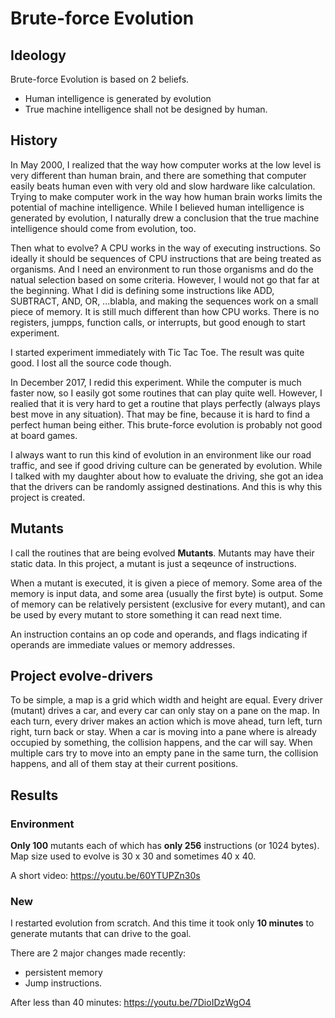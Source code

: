 # Brute-force Evolution

## Ideology
Brute-force Evolution is based on 2 beliefs.

- Human intelligence is generated by evolution
- True machine intelligence shall not be designed by human.

## History

In May 2000, I realized that the way how computer works at the low level is very different than human brain, and there are something that computer easily beats human even with very old and slow hardware like calculation. Trying to make computer work in the way how human brain works limits the potential of machine intelligence. While I believed human intelligence is generated by evolution, I naturally drew a conclusion that the true machine intelligence should come from evolution, too.

Then what to evolve? A CPU works in the way of executing instructions. So ideally it should be sequences of CPU instructions that are being treated as organisms. And I need an environment to run those organisms and do the natual selection based on some criteria. However, I would not go that far at the beginning. What I did is defining some instructions like ADD, SUBTRACT, AND, OR, ...blabla, and making the sequences work on a small piece of memory. It is still much different than how CPU works. There is no registers, jumpps, function calls, or interrupts, but good enough to start experiment.

I started experiment immediately with Tic Tac Toe. The result was quite good. I lost all the source code though.

In December 2017, I redid this experiment. While the computer is much faster now, so I easily got some routines that can play quite well. However, I realied that it is very hard to get a routine that plays perfectly (always plays best move in any situation). That may be fine, because it is hard to find a perfect human being either. This brute-force evolution is probably not good at board games.

I always want to run this kind of evolution in an environment like our road traffic, and see if good driving culture can be generated by evolution. While I talked with my daughter about how to evaluate the driving, she got an idea that the drivers can be randomly assigned destinations. And this is why this project is created.

## Mutants

I call the routines that are being evolved **Mutants**. Mutants may have their static data. In this project, a mutant is just a seqeunce of instructions.

When a mutant is executed, it is given a piece of memory. Some area of the memory is input data, and some area (usually the first byte) is output. Some of memory can be relatively persistent (exclusive for every mutant), and can be used by every mutant to store something it can read next time.

An instruction contains an op code and operands, and flags indicating if operands are immediate values or memory addresses.

## Project evolve-drivers

To be simple, a map is a grid which width and height are equal. Every driver (mutant) drives a car, and every car can only stay on a pane on the map. In each turn, every driver makes an action which is move ahead, turn left, turn right, turn back or stay. When a car is moving into a pane where is already occupied by something, the collision happens, and the car will say. When multiple cars try to move into an empty pane in the same turn, the collision happens, and all of them stay at their current positions.

## Results

### Environment

**Only 100** mutants each of which has **only 256** instructions (or 1024 bytes). Map size used to evolve is 30 x 30 and sometimes 40 x 40.

A short video: https://youtu.be/60YTUPZn30s

### New

I restarted evolution from scratch. And this time it took only **10 minutes** to generate mutants that can drive to the goal.

There are 2 major changes made recently:
- persistent memory
- Jump instructions.

After less than 40 minutes: https://youtu.be/7DioIDzWgO4
